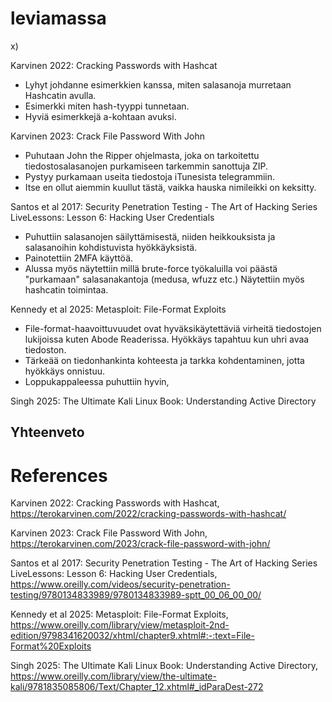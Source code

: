 # leviamassa


x)

Karvinen 2022: Cracking Passwords with Hashcat

- Lyhyt johdanne esimerkkien kanssa, miten salasanoja murretaan Hashcatin avulla.
- Esimerkki miten hash-tyyppi tunnetaan.
- Hyviä esimerkkejä a-kohtaan avuksi. 




Karvinen 2023: Crack File Password With John

- Puhutaan John the Ripper ohjelmasta, joka on tarkoitettu tiedostosalasanojen purkamiseen tarkemmin sanottuja ZIP.
- Pystyy purkamaan useita tiedostoja iTunesista telegrammiin.
- Itse en ollut aiemmin kuullut tästä, vaikka hauska nimileikki on keksitty.





Santos et al 2017: Security Penetration Testing - The Art of Hacking Series LiveLessons: Lesson 6: Hacking User Credentials 



- Puhuttiin salasanojen säilyttämisestä, niiden heikkouksista ja salasanoihin kohdistuvista hyökkäyksistä.
- Painotettiin 2MFA käyttöä.
- Alussa myös näytettiin millä brute-force työkaluilla voi päästä "purkamaan" salasanakantoja (medusa, wfuzz etc.) Näytettiin myös hashcatin toimintaa. 


Kennedy et al 2025: Metasploit: File-Format Exploits 


- File-format-haavoittuvuudet ovat hyväksikäytettäviä virheitä tiedostojen lukijoissa kuten Abode Readerissa. Hyökkäys tapahtuu kun uhri avaa tiedoston.
- Tärkeää on tiedonhankinta kohteesta ja tarkka kohdentaminen, jotta hyökkäys onnistuu.
- Loppukappaleessa puhuttiin hyvin, 



Singh 2025: The Ultimate Kali Linux Book: Understanding Active Directory




## Yhteenveto 




# References 


Karvinen 2022: Cracking Passwords with Hashcat, https://terokarvinen.com/2022/cracking-passwords-with-hashcat/



Karvinen 2023: Crack File Password With John, https://terokarvinen.com/2023/crack-file-password-with-john/


Santos et al 2017: Security Penetration Testing - The Art of Hacking Series LiveLessons: Lesson 6: Hacking User Credentials, https://www.oreilly.com/videos/security-penetration-testing/9780134833989/9780134833989-sptt_00_06_00_00/


 Kennedy et al 2025: Metasploit: File-Format Exploits, https://www.oreilly.com/library/view/metasploit-2nd-edition/9798341620032/xhtml/chapter9.xhtml#:-:text=File-Format%20Exploits


 Singh 2025: The Ultimate Kali Linux Book: Understanding Active Directory, https://www.oreilly.com/library/view/the-ultimate-kali/9781835085806/Text/Chapter_12.xhtml#_idParaDest-272



